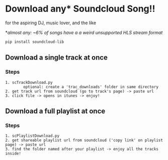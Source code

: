 # Download any* Soundcloud Song!!
for the aspiring DJ, music lover, and the like

**almost any: ~6% of songs have a a weird unsupported HLS stream format*

```bash
pip install soundcloud-lib
```

## Download a single track at once
### Steps
    1. scTrackDownload.py
            optional: create a 'trac_downloads' folder in same directory
    2. get track url from soundcloud (go to track's page) -> paste url
    3. click file -> opens in itunes -> enjoy! 

## Download a full playlist at once
### Steps
    1. scPlaylistDownload.py
    2. get shareable playlist url from soundcloud ('copy link' on playlist page) -> paste url
    3. find the folder named after your playlist -> enjoy all the tracks inside!




